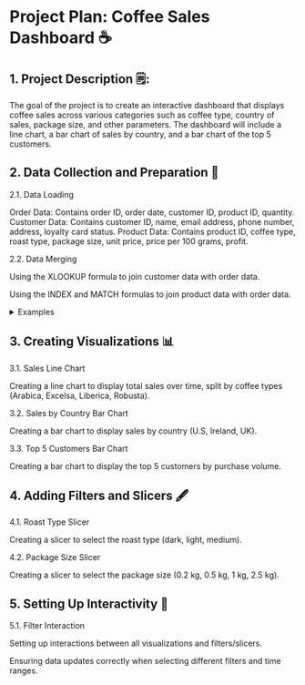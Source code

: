 # Project Plan: Coffee Sales Dashboard :coffee:

## 1. Project Description 🗒️:

The goal of the project is to create an interactive dashboard that displays coffee sales across various categories such as coffee type, country of sales, package size, and other parameters. The dashboard will include a line chart, a bar chart of sales by country, and a bar chart of the top 5 customers.


## 2. Data Collection and Preparation :file_folder:

2.1. Data Loading


Order Data: Contains order ID, order date, customer ID, product ID, quantity.
Customer Data: Contains customer ID, name, email address, phone number, address, loyalty card status.
Product Data: Contains product ID, coffee type, roast type, package size, unit price, price per 100 grams, profit.

2.2. Data Merging

Using the XLOOKUP formula to join customer data with order data.

Using the INDEX and MATCH formulas to join product data with order data.

<details>

<summary>Examples</summary>


```
   =XLOOKUP(orders!C3,customers!$A:$A,customers!$B:$B,,0) 
```

Purpose: Retrieves the customer's name based on the customer ID.

```
   =IF(XLOOKUP(orders!C2,customers!$A:$A,customers!$C:$C,,0)=0,"",XLOOKUP(orders!C2,customers!$A:$A,customers!$C:$C,,0))
```

Purpose: Retrieves the customer's email or leaves it blank if the email is missing.

```
   =XLOOKUP(orders!C2,customers!$A:$A,customers!$G:$G,,0)
```

Purpose: Retrieves the customer's country based on the customer ID.

```
   =INDEX(products!$A$1:$G$49,MATCH(orders!$D2,products!$A:$A,0),MATCH(orders!I$1,products!$A$1:$G$1,0))
```

Purpose: Retrieves product information (e.g., coffee type) based on the product ID.

```
  =INDEX(products!$A$1:$G$49,MATCH(orders!$D2,products!$A:$A,0),MATCH(orders!J$1,products!$A$1:$G$1,0))
```

Purpose: Retrieves another product characteristic (e.g., roast type) based on the product ID.

```
  =INDEX(products!$A$1:$G$49,MATCH(orders!$D2,products!$A:$A,0),MATCH(orders!K$1,products!$A$1:$G$1,0))
```

Purpose: Retrieves the package size based on the product ID.

```
  =INDEX(products!$A$1:$G$49,MATCH(orders!$D2,products!$A:$A,0),MATCH(orders!L$1,products!$A$1:$G$1,0))
```

Purpose: Retrieves the unit price based on the product ID.

```
  =IF(I2="Rob","Robusta",IF(I2="Exc","Excelsa", IF(I2="Ara","Arabica", IF(I2="Lib","Liberica",""))))
```

Purpose: Converts the coffee type abbreviation to the full name.

```
  =IF(J2="M","Medium", IF(J2="L","Light", IF(J2="D","Dark","")))
```

Purpose: Converts the roast type abbreviation to the full name.

</details>


## 3. Creating Visualizations :bar_chart:

3.1. Sales Line Chart

Creating a line chart to display total sales over time, split by coffee types (Arabica, Excelsa, Liberica, Robusta).

3.2. Sales by Country Bar Chart

Creating a bar chart to display sales by country (U.S, Ireland, UK).

3.3. Top 5 Customers Bar Chart

Creating a bar chart to display the top 5 customers by purchase volume.

## 4. Adding Filters and Slicers 🖋️

4.1. Roast Type Slicer

Creating a slicer to select the roast type (dark, light, medium).

4.2. Package Size Slicer

Creating a slicer to select the package size (0.2 kg, 0.5 kg, 1 kg, 2.5 kg).

## 5. Setting Up Interactivity 📎

5.1. Filter Interaction

Setting up interactions between all visualizations and filters/slicers.

Ensuring data updates correctly when selecting different filters and time ranges.
